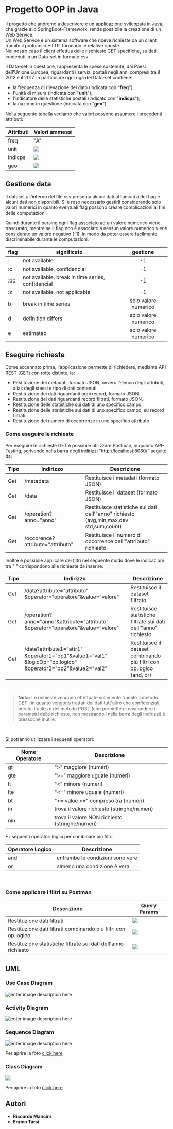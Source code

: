 # Progetto OOP in Java

Il progetto che andremo a descrivere è un'applicazione sviluppata in Java, che grazie allo SpringBoot-Framework, rende possibile la creazione di un Web Service.  
Un Web Service è un sistema software che riceve richieste da un client tramite il protocollo HTTP, fornendo le relative riposte.  
Nel nostro caso il client effettua delle rischieste GET specifiche, su dati contenuti in un Data-set in formato csv.  

Il Data-set in questione, rappresenta le spese sostenute, dai Paesi dell'Unione Europea, riguardanti i servizi postali negli anni compresi tra il 2012 e il 2017. In particolare ogni riga del Data-set contiene:

-   la frequenza di rilevazione del dato (indicata con "**freq**");
-   l'unità di misura (indicata con "**unit**");
-   l'indicatore delle statistiche postali (indicato con "**indicps**");
-   la nazione in questione (indicata con "**geo**").  

Nella seguente tabella vediamo che valori possono assumere i precedenti attributi:  

|Attributi| Valori ammessi |
|--|--|
| freq | "A" |
| unit |![](https://lh3.googleusercontent.com/RDY5tb5LMO7oOMdxzonPcW4unLzrzcOM-90k53U1F5qCesozMwXYP_tCdbRXb93xO4gqc5G8AwBU) |
| indicps | ![](https://lh3.googleusercontent.com/TL2rQqbErnKzGMBpr-gY3hhzOl7clF3qVP8oYL7StUSyYNFePbRo15G5-olI5SOwcnDQqY_3COjR)|
| geo | ![](https://lh3.googleusercontent.com/_8QBZ5tL0j6BVbj6fJiZ1ZmJB8X9iHYzYYezkmZcT1yYjkLEg_L7HjlPP3K5CBF-t_WUU4nCi0nw)|




## Gestione data
Il dataset all'interno del file csv presenta alcuni dati affiancati a dei flag e alcuni dati non disponibili.
Si è reso necessario gestirli considerando solo valori numerici in quanto eventuali flag possono creare complicazioni ai fini delle computazioni.
 
Quindi durante il parsing ogni flag associato ad un valore numerico viene trascurato, mentre se il flag non è associato a nessun valore numerico viene considerato un valore negativo (-1), in modo da poter essere facilmente discriminabile durante le computazioni.


| flag | significato | gestione|
|--|--|:--:|
| : | not available | -1
|:c| not available, confidencial| -1
|:bc| not available, break in time series, confidencial|  -1|
|:z|not available, not applicable| -1|
|b| break in time series| solo valore numerico
|d| definition differs| solo valore numerico
|e| estimated| solo valore numerico



## Eseguire richieste
Come accennato prima, l'applicazione permette di richiedere, mediante API REST (GET) con rotte distinte, la:

-   Restituzione dei metadati, formato JSON, ovvero l’elenco degli attributi, alias degli stessi e tipo di dati contenuti.
-   Restituzione dei dati riguardanti ogni record, formato JSON.
-   Restituzione dei dati riguardanti record filtrati, formato JSON.
-   Restituzione delle statistiche sui dati di uno specifico campo.
-   Restituzione delle statistiche sui dati di uno specifico campo, su record filtrati.
-   Restituzione del numero di occorrenze in uno specifico attributo

### Come eseguire le richieste
Per eseguire le richieste GET è possibile utilizzare Postman, in quanto API-Testing, scrivendo nella barra degli indirizzi "http://localhost:8080/" seguito da:


| Tipo | Indirizzo | Descrizione|
|---|---|---|
| Get | /metadata | Restituisce i metadati (formato JSON)|
| Get | /data| Restituisce il dataset (formato JSON)|
| Get | /operation?anno="anno"| Restituisce statistiche sui dati dell'"anno" richiesto (avg,min,max,dev std,sum,count)|
|Get|/occorence?attribute="attributo"| Restituisce il numero di occorrence dell'"attributo" richiesto|


Inoltre è possibile applicare dei filtri nel seguente modo dove le indicazioni tra " " corrispondono alle richieste da inserire:

| Tipo | Indirizzo | Descrizione|
|--|--|--|
|Get|/data?attribute="attributo" &operator="operatore"&value="valore"|Restituisce il dataset filtrato|
|Get|/operation?anno="anno"&attribute="attributo" &operator="operatore"&value="valore"| Restituisce statistiche filtrate sui dati dell'"anno" richiesto|
|Get|/data?attribute1="attr1" &operator1="op1"&value1="val1" &logicOp="op.logico" &operator2="op2"&value2="val2"|Restituisce il dataset combinando più filtri con op.logico (and, or)

&nbsp;

> **Nota:** Le richieste vengono effettuate solamente tramite il metodo GET , in quanto vengono trattati dei dati tutt'altro che confidenziali, perciò, l'utilizzo del metodo POST (che permette di nascondere i parametri delle richieste, non mostrandoli nella barra degli indirizzi) è pressochè inutile. 

&nbsp;&nbsp;


Si potranno utilizzare i seguenti operatori:

|Nome Operatore| Descrizione|
|--|--|
|gt| ">" maggiore  (numeri)|
|gte|  ">=" maggiore uguale (numeri)|
|lt|  "<" minore  (numeri)|
|lte| "<=" minore uguale (numeri)|
|bt| ">= value <=" compreso tra  (numeri)|
| in | trova  il valore richiesto (stringhe/numeri)|
|nin| trova il valore NON richiesto (stringhe/numeri)|

E i seguenti operatori logici per combinare più filtri

|Operatore Logico|Descrizione  |
|--|--|
|and| entrambe le condizioni sono vere |
|or| almeno una condizione è vera|

&nbsp;&nbsp;&nbsp;

### Come applicare i filtri su Postman  

|        Descrizione        |Query Params                      
|----------------|-----------------------------
|Restituzione dati filtrati|     ![](https://lh3.googleusercontent.com/BWpdbtECh8-3Ph10fMqul3Bu_7S-FrAQ-sv_uJXzIdIXr5_1y9zoApxTSBG8VO577C8fXaBBn3y0)     
|Restituzione dati filtrati combinando più filtri con op.logico| ![](https://lh3.googleusercontent.com/3ieaRNQ_73wXABhgYgNHm4mGQZocu53akgUbI4jSAyjlK6QaFwBRQKdbV8wf-X8P8O26ChTfPTSv)
|Restituzione statistiche filtrate sui dati dell'anno richiesto|![](https://lh3.googleusercontent.com/5zDBKAI9IWKGCE8qvlYRHF7KoKZmBlo38WK_FYXQuvNq9MT6F3pMzNCX_Rgsr_LoNPYjmLlhScU-)


## UML
### Use Case Diagram
![enter image description here](https://lh3.googleusercontent.com/8fNAPms7xfX1hqWU7qdBucC0OWAj1dL-ecxz2U6Zue2vZrT3IjsBVJaGMYfh9M4zVk-Jc_Zc_G8 "Use_Case_Diagram")
### Activity Diagram

![enter image description here](https://lh3.googleusercontent.com/IEDgeXg-QiP9b-JjyOKN3mZQp4ebF95-AMXETSeZg9qD_1i1Q9-bfMnl_Ill9vrjZhedXXvuFSM "Activity_Diagram")
### Sequence Diagram

![enter image description here](https://lh3.googleusercontent.com/ieT1K0Y7IJjijcb-W2hdNUFzjkvHZWH6sRdZZGZscIg8ZoLhs5YiexjRmmZvkuCKQeBzY-jAo9I "Sequence_Diagram")



Per aprire la foto [click here](https://www.draw.io/?lightbox=1&highlight=0000ff&edit=_blank&layers=1&nav=1&title=UML_Sequence_DiagWorkin%20prog.drawio#R7V1Zd5tIFv41PifzYJ1aWB%2b9xOmZTiaZ9nTP9LxhCducIOGD8KL%2b9VMgtrpVQAGFgx30kJgSKrbvu3tdTujF9uVT7D3cf4k2fnhC0OblhF6eEIINQtl/6cjhOGJj8zhwFwebfKdq4Dr4y88HUT76GGz8PbdjEkVhEjzwg%2btot/PXCTfmxXH0zO92G4X8UR%2b8O18YuF57oTj6n2CT3OejGKHqi1/84O4%2bP7Rj5l/ceOvvd3H0uMuPd0LobfY5fr31irny/ff33iZ6rg3Rjyf0Io6i5PjX9uXCD9N7W9y24%2b%2buGr4tzzv2d4nKD%2bwb78bDa%2bNmTexb4wadkuMMT174mN%2bLE3r2m79PLqJdEkdh6Mf5mSeH4m6xi3hI/3zchp%2bDWz8Mdmzr/MGPg62fsP3pZZgPf6vGzp/vg8S/fvDW6U%2bfGY7Y2H2yDdkWZn%2byR5t47CdxuR2G3sM%2buMmOithI7K8f433w5LPTOyIoHY0ek/RIFyUysl3TJ%2bJv8qnKm46yebfBOv879G788Lx8hBdRGKWH30XZBe3Z9X/3i0H2ZFH2Kb8pkJIe4jYIw9qeV9knHWdXdeVtgzAlxh9%2bvPF2Xj6cswCTfFt2IC8M7nZsbM0eb3YTxeedQ%2bDJjxP/pTaUP/9PfsQeQHxgu%2bTfEiPHYs5VJ998rgG/wP19DfMYFT/0crbdlXNXiGN/5KCTA/CU2k8vv318%2bN/hcPvr6fblT3T5x6kpghBiroaUhyjYJdkpmOcn5iWAXhQn99FdtPPCOvgqQKD3DohGiisjxLA4gBBkShAiAsSaCh7FwRZ8zBMfjho%2bXHMqfDgLPmaFD5vDh4FkGkbEhzOV/KCLfpkzPkyqJj8wmkqAFCe0AGQmAOEVjEPVBAieTIIYoob59PHfbKqIPXkvCSJ2S67YHU8k3lINOOkdCJjXeZbfxJsoSaIt%2b8Lfbc5SNzYdC6P1904kKD5F9YfjbzgPWXw0sR%2byC33iHWbZjc5/%2bi0lSfVIT120wlb1sQ3%2bERvGCtoH%2b%2bgxXvv5PHWfFkwN/RkDzJN48Z2fCPOwG%2b4darvlrIZQKW%2bBEnqE20tFyULPzh9vbxe/et5SrLdfXZo5Pf1qgjRILQF3WAK8RaVpU2m0NzrMbnCI2NARcRHO3ZCJpG8eEwG7u0UmzRmGvWWSOTDWV4JRK/CoBHmLTNImk4y%2b6AAyyX29MJ9w7hIPnZ5lFtqll3iLVJozEHtLJcsdmoGgUzl4SwBgSslk9kUIkEzYeD1z6fL5s2GZX//hHc6ji39dWr8ezuxT7C74GIcP4dmrQEYVHyUYfoTqshpV1xc/8TaL%2bpohGkepLwfz6otaqvpLh1Utz4AREYSLfNKmv6y%2bEAHyyVRUX84E4kli2dCzi2j78M/H7SKY5gzD3oLJtXjBZCgLJjKFYiRL2nVKoWT3hQcUSmruPsymaIGGmE77PUkvfRFIc4Zgb4GEB6ZE9JQaigJJzIkcs7hSI/1H5m3ZLY8P/02hsyo3/8w2sVlsX77k0DpuHepbNTJkg43P8pgbbbEsc/ZPnR7GJuY9OtdcodoHTKiaGma2OpyWn%2bg1c8Nyy11mnl1llQS/J0G4XyTi%2b5KIsFrBVpaJOmw0eXHLUl6rERKtLJ/YgZysAlsMLxxLWD48xuHf5qU5w5ts0uLA6RDTXdf52VXw/FiNnjPR9lQKrFL3lhtHzUscq0m9%2bi9Bkv1ihaiTbx9/RA0z31ZWyZ2qtqioYqdECV8pV6jrkdrYMHkhhWHeRbk0ywSBfAuEOHrrX/lxTGRKT7jpvIT98/OqOHI8g4Zf89zkryi6vd37yQlknAZTQcyeswOl6dEP86LgaGQjZvoVOmgkki3ggZChSLZpx0QNSK4mmh4gYiaCndFmfgCpxCXhhSWl%2bXbl26Qbh9qGIHorTwnKa72e0hEoLXc/lwN1j6o1l9iDDdh0eXGFtJCDIt47okiL0wWpQmHd/mCn6zXJJFtTZHnb1HHa3ezT/7Lz/Rzsk/KLkD3382s/fgr%2bCr5F%2b4SZi%2bV3d0mGLn6KsbSMHnz21fnG29/X7JdigbWjPRwBKGZZ9hCOFfxPoxm8BDBtp7cEUGJsKxO1BUEqywwRxBe4E02UJYCy0PzoVENNJIUTdbJ9egqKRRf7ewZ7gnTE6948dTjiOANU52hV14sPrqGFADBQSCnTWWQYB2B0kNL5cQCLAcJjzHrbVFzyU8StAfR4zMrTTfpj1iDdSu2BC5iI47RP9OOj1LLKbSVrqKqB4u0g1F4hNXNhjtLFahy%2bHUSGALyQ56cI%2bEIWKQJHryHQi/qhTkuo8DzUnRfs2pRDd2F1aXZeDBgfV9UCDojIGzD3OEIL9I9jwXPBgM61uJQ2cot1Grmd9dboWRpHqDSHcnY6uDebamQ3KU92ar5ybKGBdjxhVdXeFFYZrDwyB5KxLBFommgOJpkYZ4OLwWdpk6UPvPI6crMMOePcEJPjGXUnckOaKoi6FZajqLDGMsAGwHXcocYgnGhsykQ7/kW/3EsP/rWA/2zDzbxSGGJi1ZUC0AmUatUJ/UR9Eb3p1iSdSgEbiOqx0ECdvDk094IR6phJQ0T5RXqV02kRQgQWKbpUXys18x5iyw2qxJ4qFNzIHXWfhkl7EN3VxBiI86FmlOt2TDQDM0pSjZm7HdrsqNf3O2w%2bLOsSMg2IW22dbqdAHeypQrCxJi/BzO6QQRwz%2b9fgSWRaBlM%2bbvUZhn1iEW5aC88vqkukPTjSVTnXSby04Zh5iV//qk9YCG8VwaofV/VJlqaZU1d9liyfuOwTKnd9GBE9vTzSsV5HMbv6tbhiZxahDjH9NKVv1hb9ZlpOk%2b4kK0qoSVwDY9syLF53WkN9KwIsRWGiN1GsU5x0DagVROcWjqhAikAMAZsjo3GuwZmfpmvpMz87Q21EbloqGK60vdtDVuls801jiRZWQYfLskGwTTlEgUEWqexx87Z4JKkxzn0ybRL/9XO1MH1joUHpm1quNo%2bjV36ePpoNSPGMZxgTPWkpnhZFBVJBNmx6MTQVJEw0Az%2bOiqmgXxiuvzBPi68Jzb06dhT0d2ZE3qXdX99D8K6sblshYHE5eGSBGwIFEa8YSCGq2SXaP3RogeUjRI99CIPtlmsNox3GtGOmOfBu6df2Q18h5PDLzmxbrZfEdB38aVOD9qx8ZZa92WsGigHcAENvKrFbjNn9xFhqASGkZ61hR1DYdlzm1VQx4YH2uWBMvE3zXNaGkDccrv3QXydzc3nLDDzvn1q42B6UgdfkPg%2b3EwredBKscA57EMygRTpntI9rrEDzcequBpYqY2Jb3bO9CTIZYtnjssJLWtk8yluGeX3D1ZgSHarZFLhtoJM2hrILYUqEt%2bQ1LfHCCDIM9nVQtuWJ3TnXDKx5Q/Siawu9jqYbA/8bYVKJe17XuUhjaeSAEKvdbdFhPVUs2HBXTnOqwrHY1%2bb4ND%2bw6Bx7fsAuQmoyFRNy2iLbWse%2bl/bAk%2bqTfGuWVh1y%2bMpK7Pa361Sx3l66aOiBcNp%2bzKG1lfDgTQkUr2wyzIKCTTpdCiaam/EkXTr9swDb5OP8pj00DClIbAHprekvVAjR0cC2VsiqCV9eNlObedtWrQWEMQzkQots%2bGa%2bNwFysUCRnbOuNVEzRmxzTxXsjPCwuymgsp6DdHKFFt1SpuWKgd2VoYMrcP0hVrOI5sWVlgXCi0JoohdPLjJsLdYwcsnbSbf6BzA0q8vUameZo0cjuZBlzsxjVlKWtYSs3gHL6gsVYf0edccEoRhxMU9cUm7rt%2bSU6zFUiqqMLl5iZhxy0MZaeEkJLAy0hzEPIwfOpJaanhf1JK/5eYfUAyoJj%2b1S5PLBXzK4q4Ue1qnmazodMuraoPOqJtYBx8mBLwdWT9SA1rDCTG%2bCddK31yzt0WdcWNLxoree7dFdS1ZZIist0fGeEikEl3Uy0yKimfeNMAHLZIrYWNebbOyJEFIcbHnH1nvAY793bLlYVUDBV4/og5/kHSKLhJpaQuH2%2boBhL9vCcK2yPpC874xNk/8yKmjAuS5ocD%2bKvq5LK8k724u3a840slKIB72eS/Vy7kIywpyPuusizASCfvNu9yJ/fpJuF7Ms1WzO/YwKBWBQBmaWJQPzplN3Dz1crI8YTSDg%2bzBGDQ25weIYNtVbTCpJ2s7%2bRCWZDQWU1oiME4aktm1jCKs1MlGy1KqFse0FbIhfI6yp06yg2TAy1XryyQoyMZjKwtw7N0hPxh%2bkFzUhJQdXTb%2bztmUNff0dZ1CiSp1Q3WsNOi1A2%2bWdE6qtcBlgG5ZkKtMENvwTp5pBdafR%2bH6KsoHZm61dnrSRWb/3RmhyT9qLkhnA2PcDl8wSx1plmAU1Cm1zvy5%2b5aJcTK4wvM6tXYqqZBRRNBIxJrSh7cGrpgyrc6oGrGlbOSg86m9evPfjD8cnPq9HPv4dnjpED7Zhyxk9JbjwlYQYLkVVRZWFHLC4h2Bn9FK8pmO50pNuPDfDGrU/wUov5HyFGmAxuO6FiUCXWlLnKva2KSA7Mjb5tGNyEUBAkcJGqgeZqSwXIayVUQgzs804ipL63WXXdP8l2vjpHv8H)

### Class Diagram
![](https://lh3.googleusercontent.com/58VGI6_yXJZ1zSCiaUSJzzNMevc7QTiZX10BqFDmbxf3nH61Jc7avOY_kpg5IaUy-eOgo-o1PEq7)  

Per aprire la foto [click here](https://ibb.co/4ND2Fjh)
## Autori

-   **Riccardo Mancini**  
-   **Enrico Tarsi** 
